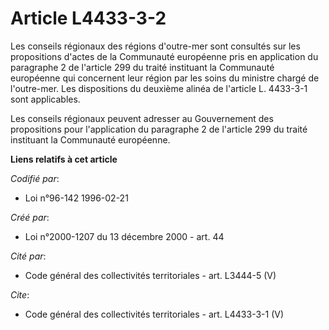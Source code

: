 # Article L4433-3-2

Les conseils régionaux des régions d'outre-mer sont consultés sur les propositions d'actes de la Communauté européenne pris
en application du paragraphe 2 de l'article 299 du traité instituant la Communauté européenne qui concernent leur région par
les soins du ministre chargé de l'outre-mer. Les dispositions du deuxième alinéa de l'article L. 4433-3-1 sont applicables. 

Les conseils régionaux peuvent adresser au Gouvernement des propositions pour l'application du paragraphe 2 de l'article 299
du traité instituant la Communauté européenne.

**Liens relatifs à cet article**

_Codifié par_:

  - Loi n°96-142 1996-02-21

_Créé par_:

  - Loi n°2000-1207 du 13 décembre 2000 - art. 44

_Cité par_:

  - Code général des collectivités territoriales - art. L3444-5 (V)

_Cite_:

  - Code général des collectivités territoriales - art. L4433-3-1 (V)
